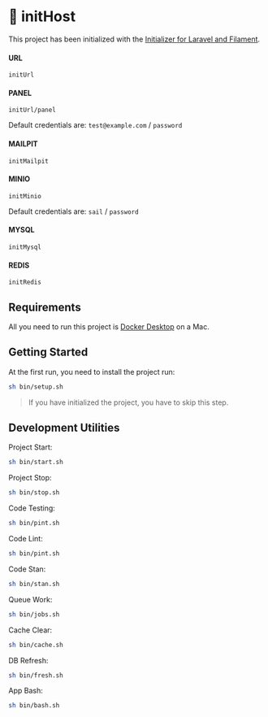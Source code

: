 # 👾 initHost

This project has been initialized with the [Initializer for Laravel and Filament](https://init.127001.it/).

#### URL

```
initUrl
```

#### PANEL

```
initUrl/panel
```

Default credentials are: `test@example.com` / `password`

#### MAILPIT

```
initMailpit
```

#### MINIO

```
initMinio
```

Default credentials are: `sail` / `password`

#### MYSQL

```
initMysql
```

#### REDIS

```
initRedis
```

## Requirements

All you need to run this project is [Docker Desktop](https://www.docker.com/products/docker-desktop) on a Mac.

## Getting Started

At the first run, you need to install the project run:

```bash
sh bin/setup.sh
```

> If you have initialized the project, you have to skip this step.

## Development Utilities

Project Start:

```bash
sh bin/start.sh
```

Project Stop:

```bash
sh bin/stop.sh
```

Code Testing:

```bash
sh bin/pint.sh
```

Code Lint:

```bash
sh bin/pint.sh
```

Code Stan:

```bash
sh bin/stan.sh
```

Queue Work:

```bash
sh bin/jobs.sh
```

Cache Clear:

```bash
sh bin/cache.sh
```

DB Refresh:

```bash
sh bin/fresh.sh
```

App Bash:

```bash
sh bin/bash.sh
```
